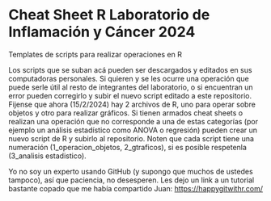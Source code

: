 # Cheat Sheet R Laboratorio de Inflamación y Cáncer 2024
Templates de scripts para realizar operaciones en R

Los scripts que se suban acá pueden ser descargados y editados en sus computadoras personales.
Si quieren y se les ocurre una operación que puede serle útil al resto de integrantes del laboratorio, o si encuentran un error pueden corregirlo y subir el nuevo script editado a este repositorio.
Fijense que ahora (15/2/2024) hay 2 archivos de R, uno para operar sobre objetos y otro para realizar gráficos. Si tienen armados cheat sheets o realizan una operación que no corresponde a una de estas categorías (por ejemplo un análisis estadístico como ANOVA o regresión) pueden crear un nuevo script de R y subirlo al repositorio. Noten que cada script tiene una numeración (1_operacion_objetos, 2_gtraficos), si es posible respetenla (3_analisis estadistico).

Yo no soy un experto usando GitHub (y supongo que muchos de ustedes tampoco), así que paciencia, no desesperen. Les dejo un link a un tutorial bastante copado que me había compartido Juan:
https://happygitwithr.com/
